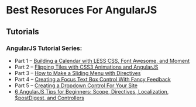 # Best Resoruces For AngularJS

## Tutorials

### AngularJS Tutorial Series:

* Part 1 – [Building a Calendar with LESS CSS, Font Awesome, and Moment](https://www.codementor.io/angularjs/tutorial/angularjs-calendar-directives-less-cess-moment-font-awesome)
* Part 2 – [Flipping Tiles with CSS3 Animations and AngularJS](https://www.codementor.io/angularjs/tutorial/animated-flip-tiles-css3-angularjs)
* Part 3 – [How to Make a Sliding Menu with Directives](https://www.codementor.io/angularjs/tutorial/making-a-sliding-menu-with-directives-less-css)
* Part 4 – [Creating a Focus Text Box Control With Fancy Feedback][]
* Part 5 – [Creating a Dropdown Control For Your Site][create]
* [6 AngularJS Tips for Beginners: Scope, Directives, Localization, $postDigest, and Controllers](https://www.codementor.io/angularjs/tutorial/6-angularjs-tips-scope-directives-localization-postdigest-controllers)

[Creating a Focus Text Box Control With Fancy Feedback]: https://www.codementor.io/angularjs/tutorial/focus-text-box-control-feedback-input-less-css
[create]: https://www.codementor.io/angularjs/tutorial/create-dropdown-control

